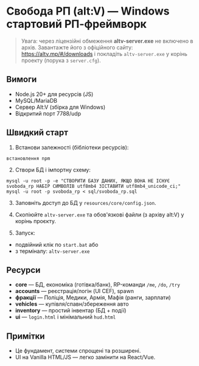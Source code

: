 # Свобода РП (alt:V) — Windows стартовий РП-фреймворк

> Увага: через ліцензійні обмеження **altv-server.exe** не включено в архів.
> Завантажте його з офіційного сайту: https://altv.mp/#/downloads і покладіть `altv-server.exe` у корінь проекту (порука з `server.cfg`).

## Вимоги
- Node.js 20+ для ресурсів (JS)
- MySQL/MariaDB
- Сервер Alt:V (збірка для Windows)
- Відкритий порт 7788/udp

## Швидкий старт
1) Встанови залежності (бібліотеки ресурсів):
```
встановлення npm
```

2) Створи БД і імпортну схему:
```
mysql -u root -p -e "СТВОРИТИ БАЗУ ДАНИХ, ЯКЩО ВОНА НЕ ІСНУЄ svoboda_rp НАБІР СИМВОЛІВ utf8mb4 ЗІСТАВИТИ utf8mb4_unicode_ci;"
mysql -u root -p svoboda_rp < sql/svoboda_rp.sql
```

3) Заповніть доступ до БД у `resources/core/config.json`.

4) Скопіюйте `altv-server.exe` та обов'язкові файли (з архіву alt:V) у корінь проєкту.

5) Запуск:
- подвійний клік по `start.bat`
або
- з терміналу: `altv-server.exe`

## Ресурси
- **core** — БД, економіка (готівка/банк), RP-команди `/me`, `/do`, `/try`
- **accounts** — реєстрація/логін (UI CEF), spawn
- **фракції** — Поліція, Медики, Армія, Мафія (ранги, зарплати)
- **vehicles** — купівля/спавн/збереження авто
- **inventory** — простий інвентар (БД + події)
- **ui** — `login.html` і мінімальний `hud.html`

## Примітки
- Це фундамент, системи спрощені та розширені.
- UI на Vanilla HTML/JS — легко замінити на React/Vue.
